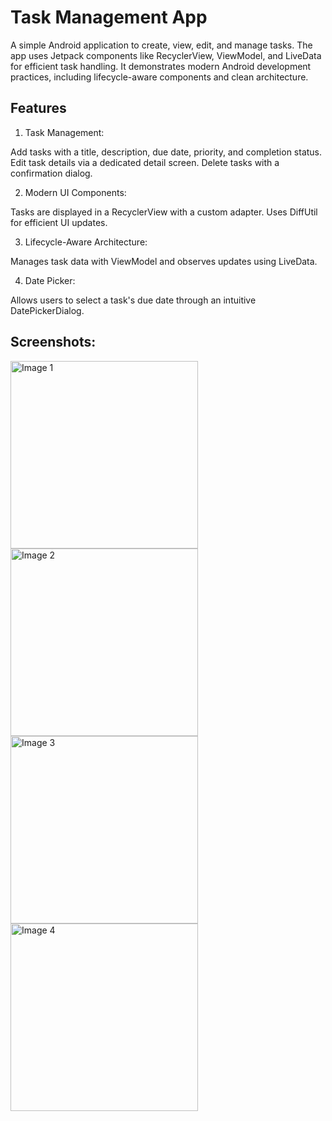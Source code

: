 # Task Management App
A simple Android application to create, view, edit, and manage tasks. The app uses Jetpack components like RecyclerView, ViewModel, and LiveData for efficient task handling. It demonstrates modern Android development practices, including lifecycle-aware components and clean architecture.

## Features
1. Task Management:

Add tasks with a title, description, due date, priority, and completion status.
Edit task details via a dedicated detail screen.
Delete tasks with a confirmation dialog.

2. Modern UI Components:

Tasks are displayed in a RecyclerView with a custom adapter.
Uses DiffUtil for efficient UI updates.

3. Lifecycle-Aware Architecture:

Manages task data with ViewModel and observes updates using LiveData.

4. Date Picker:

Allows users to select a task's due date through an intuitive DatePickerDialog.


## Screenshots:
<img src="https://github.com/user-attachments/assets/7e49c611-fe33-4961-adc7-fbe8b475be56" alt="Image 1" width="300">
<img src="https://github.com/user-attachments/assets/e42bcf4b-a817-4ab8-9273-ca27c7da5952" alt="Image 2" width="300">
<img src="https://github.com/user-attachments/assets/0223ad54-c821-4abf-89d9-d7610769a283" alt="Image 3" width="300">
<img src="https://github.com/user-attachments/assets/9290d1fd-41e1-4fb2-b043-67b469f92cd5" alt="Image 4" width="300">

